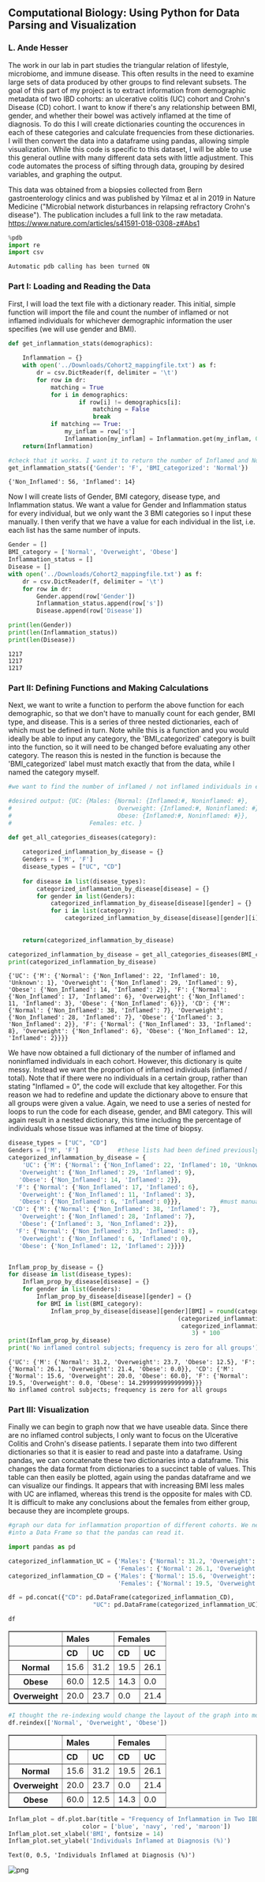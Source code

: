 
## Computational Biology: Using Python for Data Parsing and Visualization 

### L. Ande Hesser

The work in our lab in part studies the triangular relation of lifestyle, microbiome, and immune disease. This often results in the need to examine large sets of data produced by other groups to find relevant subsets. The goal of this part of my project is to extract information from demographic metadata of two IBD cohorts: an ulcerative colitis (UC) cohort and Crohn's Disease (CD) cohort. I want to know if there's any relationship between BMI, gender, and whether their bowel was actively inflamed at the time of diagnosis. To do this I will create dictionaries counting the occurences in each of these categories and calculate frequencies from these dictionaries. I will then convert the data into a dataframe using pandas, allowing simple visualization. While this code is specific to this dataset, I will be able to use this general outline with many different data sets with little adjustment. This code automates the process of sifting through data, grouping by desired variables, and graphing the output. 

This data was obtained from a biopsies collected from Bern gastroenterology clinics and was published by Yilmaz et al in 2019 in Nature Medicine ("Microbial network disturbances in relapsing refractory Crohn's disease"). The publication includes a full link to the raw metadata.
https://www.nature.com/articles/s41591-018-0308-z#Abs1 



```python
%pdb
import re 
import csv
```

    Automatic pdb calling has been turned ON


### Part I: Loading and Reading the Data 

First, I will load the text file with a dictionary reader. This initial, simple function will import the file and count the number of inflamed or not inflamed individuals for whichever demographic information the user specifies (we will use gender and BMI).


```python
def get_inflammation_stats(demographics): 
  
    Inflammation = {}
    with open('../Downloads/Cohort2_mappingfile.txt') as f: 
        dr = csv.DictReader(f, delimiter = '\t')
        for row in dr:
            matching = True
            for i in demographics:
                    if row[i] != demographics[i]: 
                        matching = False
                        break 
            if matching == True: 
                my_inflam = row['s']
                Inflammation[my_inflam] = Inflammation.get(my_inflam, 0) + 1
    return(Inflammation)
```


```python
#check that it works. I want it to return the number of Inflamed and Non-Inflamed for this demographic 
get_inflammation_stats({'Gender': 'F', 'BMI_categorized': 'Normal'})
```




    {'Non_Inflamed': 56, 'Inflamed': 14}



Now I will create lists of Gender, BMI category, disease type, and Inflammation status. We want a value for Gender and Inflammation status for every individual, but we only want the 3 BMI categories so I input these manually. I then verify that we have a value for each individual in the list, i.e. each list has the same number of inputs.


```python
Gender = []
BMI_category = ['Normal', 'Overweight', 'Obese']
Inflammation_status = []
Disease = []
with open('../Downloads/Cohort2_mappingfile.txt') as f: 
    dr = csv.DictReader(f, delimiter = '\t')
    for row in dr: 
        Gender.append(row['Gender'])
        Inflammation_status.append(row['s'])
        Disease.append(row['Disease'])
```


```python
print(len(Gender))
print(len(Inflammation_status))
print(len(Disease))
```

    1217
    1217
    1217


### Part II: Defining Functions and Making Calculations 

Next, we want to write a function to perform the above function for each demographic, so that we don't have to manually count for each gender, BMI type, and disease. This is a series of three nested dictionaries, each of which must be defined in turn. Note while this is a function and you would ideally be able to input any category, the 'BMI_categorized' category is built into the function, so it will need to be changed before evaluating any other category. The reason this is nested in the function is because the 'BMI_categorized' label must match exactly that from the data, while I named the category myself. 


```python
#we want to find the number of inflamed / not inflamed individuals in each demographic group. 

#desired output: {UC: {Males: {Normal: {Inflamed:#, Noninflamed: #}, 
#                              Overweight: {Inflamed:#, Noninflamed: #}, 
#                              Obese: {Inflamed:#, Noninflamed: #}}, 
#                      Females: etc. }

def get_all_categories_diseases(category): 
    
    categorized_inflammation_by_disease = {}
    Genders = ['M', 'F']
    disease_types = ["UC", "CD"]
    
    for disease in list(disease_types): 
        categorized_inflammation_by_disease[disease] = {}
        for gender in list(Genders): 
            categorized_inflammation_by_disease[disease][gender] = {}
            for i in list(category): 
                categorized_inflammation_by_disease[disease][gender][i] = get_inflammation_stats({'Disease': disease, 
                                                                                       'Gender': gender, 
                                                                                       'BMI_categorized': i})
    return(categorized_inflammation_by_disease)
```


```python
categorized_inflammation_by_disease = get_all_categories_diseases(BMI_category)
print(categorized_inflammation_by_disease)
```

    {'UC': {'M': {'Normal': {'Non_Inflamed': 22, 'Inflamed': 10, 'Unknown': 1}, 'Overweight': {'Non_Inflamed': 29, 'Inflamed': 9}, 'Obese': {'Non_Inflamed': 14, 'Inflamed': 2}}, 'F': {'Normal': {'Non_Inflamed': 17, 'Inflamed': 6}, 'Overweight': {'Non_Inflamed': 11, 'Inflamed': 3}, 'Obese': {'Non_Inflamed': 6}}}, 'CD': {'M': {'Normal': {'Non_Inflamed': 38, 'Inflamed': 7}, 'Overweight': {'Non_Inflamed': 28, 'Inflamed': 7}, 'Obese': {'Inflamed': 3, 'Non_Inflamed': 2}}, 'F': {'Normal': {'Non_Inflamed': 33, 'Inflamed': 8}, 'Overweight': {'Non_Inflamed': 6}, 'Obese': {'Non_Inflamed': 12, 'Inflamed': 2}}}}


We have now obtained a full dictionary of the number of inflamed and noninflamed individuals in each cohort. However, this dictionary is quite messy. Instead we want the proportion of inflamed individuals (inflamed / total). Note that if there were no individuals in a certain group, rather than stating "Inflamed = 0", the code will exclude that key altogether. For this reason we had to redefine and update the dictionary above to ensure that all groups were given a value. Again, we need to use a series of nested for loops to run the code for each disease, gender, and BMI category. This will again result in a nested dictionary, this time including the percentage of individuals whose tissue was inflamed at the time of biopsy. 


```python
disease_types = ["UC", "CD"]
Genders = ['M', 'F']           #these lists had been defined previously, but only within a function
categorized_inflammation_by_disease = {
    'UC': {'M': {'Normal': {'Non_Inflamed': 22, 'Inflamed': 10, 'Unknown': 1},
   'Overweight': {'Non_Inflamed': 29, 'Inflamed': 9},
   'Obese': {'Non_Inflamed': 14, 'Inflamed': 2}},
  'F': {'Normal': {'Non_Inflamed': 17, 'Inflamed': 6},
   'Overweight': {'Non_Inflamed': 11, 'Inflamed': 3},
   'Obese': {'Non_Inflamed': 6, 'Inflamed': 0}}},           #must manually add Inflamed = 0
 'CD': {'M': {'Normal': {'Non_Inflamed': 38, 'Inflamed': 7},
   'Overweight': {'Non_Inflamed': 28, 'Inflamed': 7},
   'Obese': {'Inflamed': 3, 'Non_Inflamed': 2}},
  'F': {'Normal': {'Non_Inflamed': 33, 'Inflamed': 8},
   'Overweight': {'Non_Inflamed': 6, 'Inflamed': 0},
   'Obese': {'Non_Inflamed': 12, 'Inflamed': 2}}}}


Inflam_prop_by_disease = {}
for disease in list(disease_types): 
    Inflam_prop_by_disease[disease] = {}
    for gender in list(Genders): 
        Inflam_prop_by_disease[disease][gender] = {}
        for BMI in list(BMI_category): 
            Inflam_prop_by_disease[disease][gender][BMI] = round(categorized_inflammation_by_disease[disease][gender][BMI]['Inflamed'] / 
                                                (categorized_inflammation_by_disease[disease][gender][BMI]['Inflamed'] + 
                                                 categorized_inflammation_by_disease[disease][gender][BMI]['Non_Inflamed']), 
                                                    3) * 100 
print(Inflam_prop_by_disease)
print('No inflamed control subjects; frequency is zero for all groups')
```

    {'UC': {'M': {'Normal': 31.2, 'Overweight': 23.7, 'Obese': 12.5}, 'F': {'Normal': 26.1, 'Overweight': 21.4, 'Obese': 0.0}}, 'CD': {'M': {'Normal': 15.6, 'Overweight': 20.0, 'Obese': 60.0}, 'F': {'Normal': 19.5, 'Overweight': 0.0, 'Obese': 14.299999999999999}}}
    No inflamed control subjects; frequency is zero for all groups


### Part III: Visualization

Finally we can begin to graph now that we have useable data. Since there are no inflamed control subjects, I only want to focus on the Ulcerative Colitis and Crohn's disease patients. I separate them into two different dictionaries so that it is easier to read and paste into a dataframe. Using pandas, we can concatenate these two dictionaries into a dataframe. This changes the data format from dictionaries to a succinct table of values. This table can then easily be plotted, again using the pandas dataframe and we can visualize our findings. It appears that with increasing BMI less males with UC are inflamed, whereas this trend is the opposite for males with CD. It is difficult to make any conclusions about the females from either group, because they are incomplete groups. 


```python
#graph our data for inflammation proportion of different cohorts. We need to turn the dictionary 
#into a Data Frame so that the pandas can read it. 

import pandas as pd 

categorized_inflammation_UC = {'Males': {'Normal': 31.2, 'Overweight': 23.7, 'Obese': 12.5}, 
                               'Females': {'Normal': 26.1, 'Overweight': 21.4, 'Obese': 0.0}}
categorized_inflammation_CD = {'Males': {'Normal': 15.6, 'Overweight': 20.0, 'Obese': 60.0}, 
                               'Females': {'Normal': 19.5, 'Overweight': 0.0, 'Obese': 14.3}}

df = pd.concat({"CD": pd.DataFrame(categorized_inflammation_CD), 
                        "UC": pd.DataFrame(categorized_inflammation_UC)}).unstack(0)
```


```python
df
```




<div>
<style scoped>
    .dataframe tbody tr th:only-of-type {
        vertical-align: middle;
    }

    .dataframe tbody tr th {
        vertical-align: top;
    }

    .dataframe thead tr th {
        text-align: left;
    }
</style>
<table border="1" class="dataframe">
  <thead>
    <tr>
      <th></th>
      <th colspan="2" halign="left">Males</th>
      <th colspan="2" halign="left">Females</th>
    </tr>
    <tr>
      <th></th>
      <th>CD</th>
      <th>UC</th>
      <th>CD</th>
      <th>UC</th>
    </tr>
  </thead>
  <tbody>
    <tr>
      <th>Normal</th>
      <td>15.6</td>
      <td>31.2</td>
      <td>19.5</td>
      <td>26.1</td>
    </tr>
    <tr>
      <th>Obese</th>
      <td>60.0</td>
      <td>12.5</td>
      <td>14.3</td>
      <td>0.0</td>
    </tr>
    <tr>
      <th>Overweight</th>
      <td>20.0</td>
      <td>23.7</td>
      <td>0.0</td>
      <td>21.4</td>
    </tr>
  </tbody>
</table>
</div>




```python
#I thought the re-indexing would change the layout of the graph into more relevant BMI order but it did not. 
df.reindex(['Normal', 'Overweight', 'Obese'])
```




<div>
<style scoped>
    .dataframe tbody tr th:only-of-type {
        vertical-align: middle;
    }

    .dataframe tbody tr th {
        vertical-align: top;
    }

    .dataframe thead tr th {
        text-align: left;
    }
</style>
<table border="1" class="dataframe">
  <thead>
    <tr>
      <th></th>
      <th colspan="2" halign="left">Males</th>
      <th colspan="2" halign="left">Females</th>
    </tr>
    <tr>
      <th></th>
      <th>CD</th>
      <th>UC</th>
      <th>CD</th>
      <th>UC</th>
    </tr>
  </thead>
  <tbody>
    <tr>
      <th>Normal</th>
      <td>15.6</td>
      <td>31.2</td>
      <td>19.5</td>
      <td>26.1</td>
    </tr>
    <tr>
      <th>Overweight</th>
      <td>20.0</td>
      <td>23.7</td>
      <td>0.0</td>
      <td>21.4</td>
    </tr>
    <tr>
      <th>Obese</th>
      <td>60.0</td>
      <td>12.5</td>
      <td>14.3</td>
      <td>0.0</td>
    </tr>
  </tbody>
</table>
</div>




```python
Inflam_plot = df.plot.bar(title = "Frequency of Inflammation in Two IBD Conditions",  
                     color = ['blue', 'navy', 'red', 'maroon'])
Inflam_plot.set_xlabel('BMI', fontsize = 14)
Inflam_plot.set_ylabel('Individuals Inflamed at Diagnosis (%)')
```




    Text(0, 0.5, 'Individuals Inflamed at Diagnosis (%)')




![png](output_17_1.png)



```python

```
